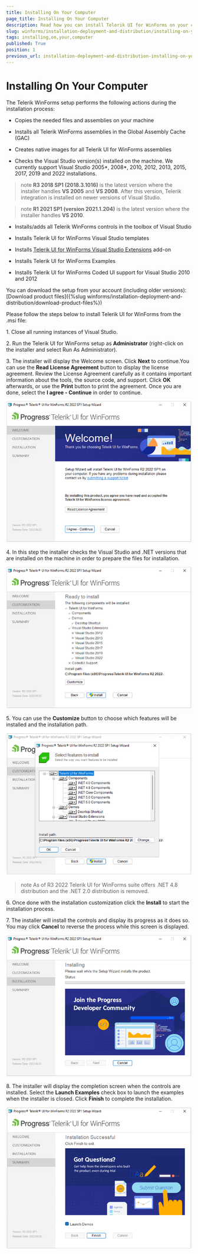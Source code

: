 ```yaml
---
title: Installing On Your Computer
page_title: Installing On Your Computer
description: Read how you can install Telerik UI for WinForms on your computers and what actions are needed.
slug: winforms/installation-deployment-and-distribution/installing-on-your-computer
tags: installing,on,your,computer
published: True
position: 1
previous_url: installation-deployment-and-distribution-installing-on-your-computer
---
```


# Installing On Your Computer

The Telerik WinForms setup performs the following actions during the installation process:

* Copies the needed files and assemblies on your machine

* Installs all Telerik WinForms assemblies in the Global Assembly Cache (GAC)

* Creates native images for all Telerik UI for WinForms assemblies            

* Checks the Visual Studio version(s) installed on the machine. We currently support Visual Studio 2005\*, 2008\*, 2010, 2012, 2013, 2015, 2017, 2019 and 2022 installations.

>note **R3 2018 SP1 (2018.3.1016)** is the latest version where the installer handles **VS 2005** and **VS 2008**. After this version, Telerik integration is installed on newer versions of Visual Studio.

>note **R1 2021 SP1 (version 2021.1.204)** is the latest version where the installer handles **VS 2010**.

* Installs/adds all Telerik WinForms controls in the toolbox of Visual Studio

* Installs Telerik UI for WinForms Visual Studio templates

* Installs [Telerik UI for WinForms Visual Studio Extensions](http://www.telerik.com/products/winforms/visual-studio-extensions.aspx) add-on
            

* Installs Telerik UI for WinForms Examples

* Installs Telerik UI for WinForms Coded UI support for Visual Studio 2010 and 2012

You can download the setup from your account (including older versions): [Download product files]({%slug winforms/installation-deployment-and-distribution/download-product-files%})

Please follow the steps below to install Telerik UI for WinForms from the .msi file:

1\. Close all running instances of Visual Studio.

2\. Run the Telerik UI for WinForms setup as __Administrator__ (right-click on the installer and select Run As Administrator).           

3\. The installer will display the Welcome screen. Click __Next__ to continue.You can use the __Read License Agreement__ button to display the license agreement. Review the License Agreement carefully as it contains important information about the tools, the source code, and support. Click __OK__ afterwards, or use the __Print__ button to print the agreement. Once you are done, select the __I agree - Continue__ in order to continue.          
        
![installation-deployment-and-distribution-installing-on-your-computer 001](images/installation-deployment-and-distribution-installing-on-your-computer001.png)

4\. In this step the installer checks the Visual Studio and .NET versions that are installed on the machine in order to prepare the files for installation.
            
![installation-deployment-and-distribution-installing-on-your-computer 002](images/installation-deployment-and-distribution-installing-on-your-computer002.png)

5\. You can use the __Customize__ button to choose which features will be installed and the installation path.                
            
![installation-deployment-and-distribution-installing-on-your-computer 003](images/installation-deployment-and-distribution-installing-on-your-computer003.png)

>note As of R3 2022 Telerik UI for WinForms suite offers .NET 4.8 distribution and the .NET 2.0 distribution is removed.

6\. Once done with the installation customization click the __Install__ to start the installation process.           

7\. The installer will install the controls and display its progress as it does so. You may click __Cancel__ to reverse the process while this screen is displayed.                    
            
![installation-deployment-and-distribution-installing-on-your-computer 004](images/installation-deployment-and-distribution-installing-on-your-computer004.png)

8\. The installer will display the completion screen when the controls are installed. Select the __Launch Examples__ check box to launch the examples when the installer is closed. Click __Finish__ to complete the installation. 

![installation-deployment-and-distribution-installing-on-your-computer 005](images/installation-deployment-and-distribution-installing-on-your-computer005.png)







